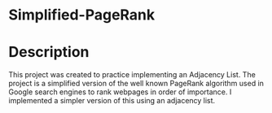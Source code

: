 # Simplified-PageRank
# Description
This project was created to practice implementing an Adjacency List. The project is a simplified version of the well known PageRank algorithm used in Google search engines to rank webpages in order of importance. I implemented a simpler version of this using an adjacency list. 
